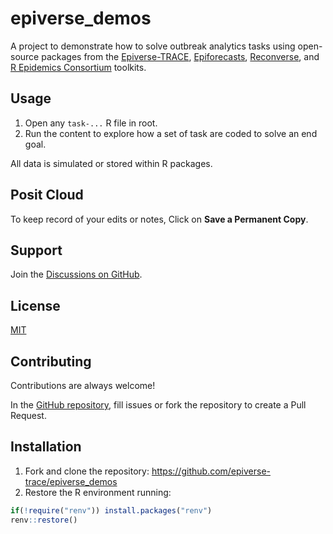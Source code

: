 # epiverse_demos

A project to demonstrate how to solve outbreak analytics tasks
using open-source packages from the 
[Epiverse-TRACE](https://epiverse-trace.github.io/),
[Epiforecasts](https://epiforecasts.io/), 
[Reconverse](https://www.reconverse.org/),
and [R Epidemics Consortium](https://www.repidemicsconsortium.org/projects/)
toolkits.

## Usage

1. Open any `task-...` R file in root.
2. Run the content to explore how a set of task are coded to solve an end goal.

All data is simulated or stored within R packages.


## Posit Cloud

To keep record of your edits or notes,
Click on **Save a Permanent Copy**.


## Support

Join the [Discussions on GitHub](https://github.com/orgs/epiverse-trace/discussions).


## License

[MIT](https://choosealicense.com/licenses/mit/)


## Contributing

Contributions are always welcome!

In the [GitHub repository](https://github.com/epiverse-trace/epiverse_demos), 
fill issues or fork the repository to create a Pull Request. 

<!--
See `contributing.md` for ways to get started.

Please adhere to this project's `code of conduct`.
-->

## Installation

1. Fork and clone the repository: <https://github.com/epiverse-trace/epiverse_demos>
2. Restore the R environment running:

```r
if(!require("renv")) install.packages("renv")
renv::restore()
```
